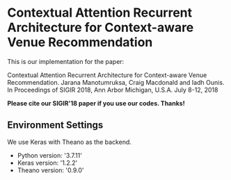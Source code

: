 # Contextual Attention Recurrent Architecture for Context-aware Venue Recommendation

This is our implementation for the paper:

Contextual Attention Recurrent Architecture for Context-aware Venue Recommendation. Jarana Manotumruksa, Craig Macdonald and Iadh Ounis. In Proceedings of SIGIR 2018, Ann Arbor Michigan, U.S.A. July 8-12, 2018

**Please cite our SIGIR'18 paper if you use our codes. Thanks!** 

## Environment Settings
We use Keras with Theano as the backend. 
- Python version: '3.7.11'
- Keras version:  '1.2.2'
- Theano version: '0.9.0'
